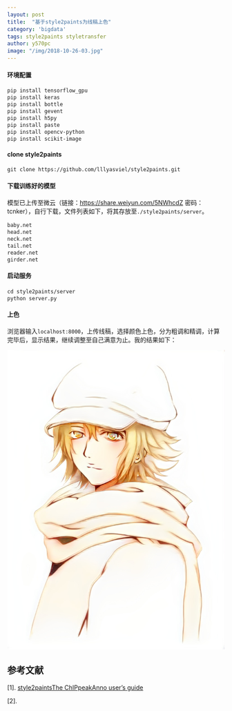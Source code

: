 ```yaml
---
layout: post
title:  "基于style2paints为线稿上色"
category: 'bigdata'
tags: style2paints styletransfer
author: y570pc
image: "/img/2018-10-26-03.jpg"
---
```


#### 环境配置

```
pip install tensorflow_gpu
pip install keras
pip install bottle
pip install gevent
pip install h5py
pip install paste
pip install opencv-python
pip install scikit-image
```

#### clone style2paints

```
git clone https://github.com/lllyasviel/style2paints.git
```

#### 下载训练好的模型

模型已上传至微云（链接：https://share.weiyun.com/5NWhcdZ 密码：tcnker），自行下载，文件列表如下，将其存放至`./style2paints/server`。

```
baby.net
head.net
neck.net
tail.net
reader.net
girder.net
```

#### 启动服务

```
cd style2paints/server
python server.py
```

#### 上色

浏览器输入`localhost:8000`，上传线稿，选择颜色上色，分为粗调和精调，计算完毕后，显示结果，继续调整至自己满意为止。我的结果如下：

![04](/img/2018-10-26-04.jpg)

## 参考文献

[1]. [style2paintsThe ChIPpeakAnno user’s guide](https://github.com/lllyasviel/style2paints)

[2]. [](https://zhuanlan.zhihu.com/p/36560034)
